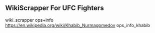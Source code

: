 ## WikiScrapper For UFC Fighters

wiki_scrapper ops+info https://en.wikipedia.org/wiki/Khabib_Nurmagomedov ops_info_khabib

